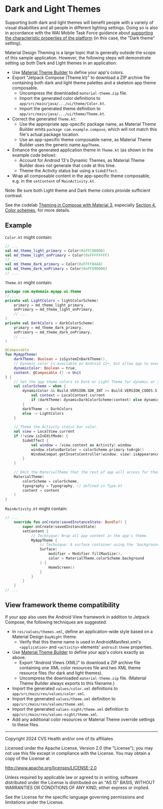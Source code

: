 # Dark and Light Themes
Supporting both dark and light themes will benefit people with a variety of visual disabilities and all people in different lighting settings. Doing so is also in accordance with the WAI Mobile Task Force guidance about [supporting the characteristic properties of the platform](https://w3c.github.io/Mobile-A11y-TF-Note/#support-the-characteristic-properties-of-the-platform) (in this case, the "Dark theme" setting). 

Material Design Theming is a large topic that is generally outside the scope of this sample application. However, the following steps will demonstrate setting up both Dark and Light themes in an application:

* Use [Material Theme Builder](https://m3.material.io/theme-builder) to define your app's colors.
* Export "Jetpack Compose (Theme.kt)" to download a ZIP archive file containing both dark and light theme palettes and a skeleton app theme composable.
    * Uncompress the downloaded `material-theme.zip` file.
    * Import the generated color definitions to `app/src/main/java/.../ui/theme/Color.kt`.
    * Import the generated theme definition to `app/src/main/java/.../ui/theme/Theme.kt`. 
* Correct the generated `Theme.kt`:
    * Use the appropriate app-specific package name, as Material Theme Builder emits `package com.example.compose`, which will not match this file's actual package location.
    * Use an app-specific theme composable name, as Material Theme Builder uses the generic name `AppTheme`.
* Enhance the generated application theme in `Theme.kt` (as shown in the example code below):
    * Account for Android 13's Dynamic Themes, as Material Theme Builder does not generate that code at this time.
    * Theme the Activity status bar using a `SideEffect`.
* Wrap all composable content in the app-specific theme composable, e.g. in the `setContent` of `MainActivity.kt`.

Note: Be sure both Light theme and Dark theme colors provide sufficient contrast.

See the codelab [Theming in Compose with Material 3](https://developer.android.com/codelabs/jetpack-compose-theming), especially [Section 4. Color schemes](https://developer.android.com/codelabs/jetpack-compose-theming#3), for more details.

## Example

`Color.kt` might contain:

```kotlin
// ...
val md_theme_light_primary = Color(0xFFC00000)
val md_theme_light_onPrimary = Color(0xFFFFFFFF)
// ...
val md_theme_dark_primary = Color(0xFFFFB4A8)
val md_theme_dark_onPrimary = Color(0xFF690000)
// ...
```

`Theme.kt` might contain:

```kotlin
package com.mydomain.myapp.ui.theme
// ...
private val LightColors = lightColorScheme(
    primary = md_theme_light_primary,
    onPrimary = md_theme_light_onPrimary,
    // ...
)
private val DarkColors = darkColorScheme(
    primary = md_theme_dark_primary,
    onPrimary = md_theme_dark_onPrimary,
    // ...
)

@Composable
fun MyAppTheme(
    darkTheme: Boolean = isSystemInDarkTheme(),
    // Dynamic color is available on Android 12+, but allow app to override its use.
    dynamicColor: Boolean = true,
    content: @Composable () -> Unit
) {
    // Set the app theme colors to Dark or Light Theme for dynamic or static color schemes.
    val colorScheme = when {
        dynamicColor && Build.VERSION.SDK_INT >= Build.VERSION_CODES.S -> {
            val context = LocalContext.current
            if (darkTheme) dynamicDarkColorScheme(context) else dynamicLightColorScheme(context)
        }
        darkTheme -> DarkColors
        else -> LightColors
    }
    
    // Theme the Activity status bar color.
    val view = LocalView.current
    if (!view.isInEditMode) {
        SideEffect {
            val window = (view.context as Activity).window
            window.statusBarColor = colorScheme.primary.toArgb()
            WindowCompat.getInsetsController(window, view).isAppearanceLightStatusBars = darkTheme
        }
    }
  
    // Emit the MaterialTheme that the rest of app will access for theme constants.
    MaterialTheme(
        colorScheme = colorScheme,
        typography = Typography, // defined in Type.kt
        content = content
    )
}
```

`MainActivity.kt` might contain:

```kotlin
// ...
    override fun onCreate(savedInstanceState: Bundle?) {
        super.onCreate(savedInstanceState)
        setContent {
            // Technique: Wrap all app content in the app's theme.
            MyAppTheme {
                // Technique: A surface container using the 'background' color from the theme
                Surface(
                    modifier = Modifier.fillMaxSize(),
                    color = MaterialTheme.colorScheme.background
                ) {
                    HomeScreen()
                }
            }
        }
    }
// ...
```

## View framework theme compatibility
If your app also uses the Android View framework in addition to Jetpack Compose, the following techniques are suggested:

* In `res/values/themes.xml`, define an application-wide style based on a Material Design `DayNight` theme. 
    * Verify that this theme name is used in  AndroidManifest.xml's `<application>` and `<activity>` elements' `android:theme` properties.
* Use [Material Theme Builder](https://m3.material.io/theme-builder) to define your app's colors exactly as above. 
    * Export "Android Views (XML)" to download a ZIP archive file containing one XML color resources file and two XML theme resource files (for dark and light themes).
    * Uncompress the downloaded `material-theme.zip` file. (Material Theme Builder always exports to this filename.)
* Import the generated `values/color.xml` definitions to `app/src/main/res/values/color.xml`.
* Import the generated `values/theme.xml` definition to `app/src/main/res/values/theme.xml`.
* Import the generated `values-night/theme.xml` definition to `app/src/main/res/values-night/theme.xml`.
* Add any additional color resources or Material Theme override settings to these files.

----

Copyright 2024 CVS Health and/or one of its affiliates

Licensed under the Apache License, Version 2.0 (the "License");
you may not use this file except in compliance with the License.
You may obtain a copy of the License at

http://www.apache.org/licenses/LICENSE-2.0

Unless required by applicable law or agreed to in writing, software
distributed under the License is distributed on an "AS IS" BASIS,
WITHOUT WARRANTIES OR CONDITIONS OF ANY KIND, either express or implied.

See the License for the specific language governing permissions and
limitations under the License.